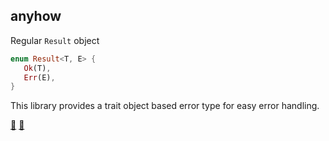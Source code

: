 ## anyhow

Regular `Result` object

```rust
enum Result<T, E> {
   Ok(T),
   Err(E),
}
```

This library provides a trait object based error type for easy error handling.

[📝](https://github.com/maximestevenot/aws-key-rotator/blob/master/src/main.rs)
[📒](https://docs.rs/anyhow/1.0.34/anyhow/)